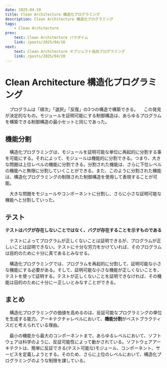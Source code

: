 ```yaml
---
date: 2025-04-19
title: Clean Architecture 構造化プログラミング
description: Clean Architecture 構造化プログラミング
tags: 
    - Clean Architecture
prev:
    text: Clean Architecture パラダイム
    link: /posts/2025/04/16
next:
    text: Clean Architecture オブジェクト指向プログラミング
    link: /posts/2025/04/20
---
```


# Clean Architecture 構造化プログラミング

&emsp;プログラムは「順次」「選択」「反復」の3つの構造で構築できる。
&emsp;この発見が決定的なもの。モジュールを証明可能にする制御構造は、あらゆるプログラムを構築できる制御構造の最小セットと同じであった。

## 機能分割

&emsp;構造化プログラミングは、モジュールを証明可能な単位に再起的に分割する事を可能にする。それによって、モジュールは機能的に分割できる。つまり、大きな問題は上位レベルの機能に分割できる。分割された機能は、さらに下位レベルの機能へと無限に分割していくことができる。また、このように分割された機能は、構造化プログラミングの制限された制御構造を使用して表現することが可能。

&emsp;大きな問題をモジュールやコンポーネントに分割し、さらに小さな証明可能な機能へと分割していった。

## テスト

**テストはバグが存在しないことではなく、バグが存在することを示すものである**

&emsp;テストによってプログラムが正しくないことは証明できるが、プログラムが正しいことは証明できない。テストに十分な労力をかけていれば、そのプログラムは目的のために十分に真であるとみなせる。

&emsp;構造化プログラミングでは、プログラムを再起的に分割して、証明可能な小さな機能にする必要がある。そして、証明可能な小さな機能が正しくないことを、テストを使って証明する。テストが正しくないことを証明できなければ、その機能は目的のために十分にー正しいとみなすことができる。

## まとめ

&emsp;構造化プログラミングの価値を高めるのは、反証可能なプログラミングの単位を生成する能力。アーキテクチャレベルにおいて、**機能分割**がベストプラクティスだと考えられている理由。

&emsp;最小の機能から最大のコンポーネントまで、あらゆるレベルにおいて、ソフトウェアは科学のように、反証可能性によって動かされている。ソフトウェアアーキテクトは、簡単に反証できる(テスト可能な)モジュール、コンポーネント、サービスを定義しようとする。そのため、さらに上位のレベルにおいて、構造化プログラミングのような制限を課している。